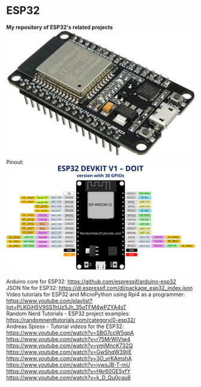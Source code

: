 # ESP32
<b>My repository of ESP32's related projects</b><br>
<img src="ESP32.jpg"><br>
Pinout: <br>
<img src="esp32_pinout.png"><br>                   
Arduino core for ESP32: https://github.com/espressif/arduino-esp32<br>
JSON file for ESP32: https://dl.espressif.com/dl/package_esp32_index.json<br>
Video tutorials for ESP32 and MicroPython using Rpi4 as a programmer: https://www.youtube.com/playlist?list=PLKGiH5V9SS1hUz5Jh_35oTFM4wPZYA4sT<br>
Random Nerd Tutorials - ESP32 project examples: https://randomnerdtutorials.com/category/0-esp32/<br>
Andreas Spiess - Tutorial videos for the ESP32: https://www.youtube.com/watch?v=SBG7ccW5gpA<br>
https://www.youtube.com/watch?v=r75MrWIVIw4<br>
https://www.youtube.com/watch?v=ymjMncK732Q<br>
https://www.youtube.com/watch?v=GwShqW39jlE<br>
https://www.youtube.com/watch?v=3O_vrKAmshA<br>
https://www.youtube.com/watch?v=iywsJB-T-mU<br>
https://www.youtube.com/watch?v=Hkr60GE5yfY<br>
https://www.youtube.com/watch?v=k_D_Qu0cgu8<br>

